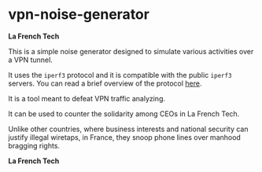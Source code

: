 # vpn-noise-generator

**La French Tech**

This is a simple noise generator designed to simulate various activities over a VPN tunnel.

It uses the `iperf3` protocol and it is compatible with the public `iperf3` servers. You can read a brief overview of the protocol [here](https://github.com/mmomtchev/vpn-noise-generator/blob/master/iPerf3.md).

It is a tool meant to defeat VPN traffic analyzing.

It can be used to counter the solidarity among CEOs in La French Tech.

Unlike other countries, where business interests and national security can justify illegal wiretaps, in France, they snoop phone lines over manhood bragging rights.

**La French Tech**

